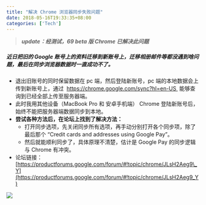 ```yaml
---
title: "解决 Chrome 浏览器同步失败问题"
date: 2018-05-16T19:33:35+08:00
categories: ['Tech']
---
```


> **_update：经测试，69 beta 版 Chrome 已解决此问题_**  

##### **近日把旧的 Google 账号上的资料迁移到新账号上，迁移相册邮件等都没遇到啥问题，最后在同步浏览器数据时一直成功不了。**

*   退出旧账号的同时保留数据在 pc 端，然后登陆新账号，pc 端的本地数据会上传到新账号上，通过  https://chrome.google.com/sync?hl=en-US  能够查询到已经全部上传至服务器端。
*   此时我用其他设备（MacBook Pro 和 安卓手机端） Chrome 登陆新账号后，始终不能把服务器端数据同步到本地。
*   **尝试各种方法后，在论坛上找到了解决方法：**
    *   打开同步选项，先关闭同步所有选项，再手动分别打开各个同步项，除了最后那个 “Credit cards and addresses using Google Pay”。
    *   然后就能顺利同步了，具体原理不清楚，估计是 Google Pay 的同步逻辑与 Chrome 有冲突。
*   论坛链接：[https://productforums.google.com/forum/#!topic/chrome/JLsH2Aeg9\_Y](https://productforums.google.com/forum/#!topic/chrome/JLsH2Aeg9_Y)

![](https://image.butou.ma/i/2023/07/19/64b7b5b8e0af5.jpg)